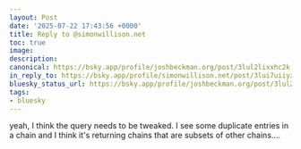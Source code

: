 ```yaml
---
layout: Post
date: '2025-07-22 17:43:56 +0000'
title: Reply to @simonwillison.net
toc: true
image:
description:
canonical: https://bsky.app/profile/joshbeckman.org/post/3lul2lixxhc2k
in_reply_to: https://bsky.app/profile/simonwillison.net/post/3lui7uiiyzs25
bluesky_status_url: https://bsky.app/profile/joshbeckman.org/post/3lul2lixxhc2k
tags:
- bluesky
---
```


yeah, I think the query needs to be tweaked. I see some duplicate entries in a chain and I think it's returning chains that are subsets of other chains....
